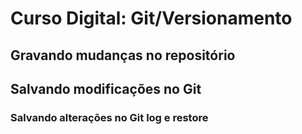 # Curso Digital: Git/Versionamento

## Gravando mudanças no repositório

## Salvando modificações no Git

### Salvando alterações no Git log e restore
